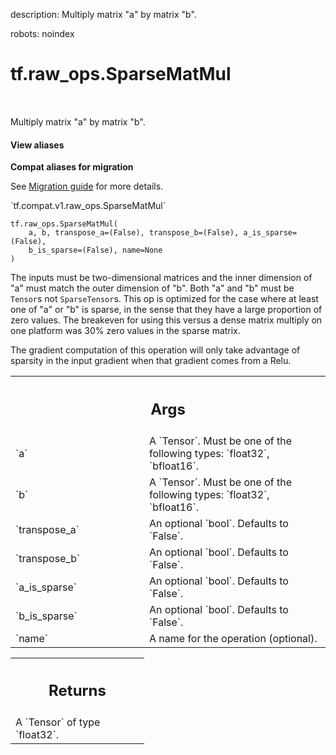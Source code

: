 description: Multiply matrix "a" by matrix "b".

robots: noindex

# tf.raw_ops.SparseMatMul

<!-- Insert buttons and diff -->

<table class="tfo-notebook-buttons tfo-api nocontent" align="left">

</table>



Multiply matrix "a" by matrix "b".

<section class="expandable">
  <h4 class="showalways">View aliases</h4>
  <p>
<b>Compat aliases for migration</b>
<p>See
<a href="https://www.tensorflow.org/guide/migrate">Migration guide</a> for
more details.</p>
<p>`tf.compat.v1.raw_ops.SparseMatMul`</p>
</p>
</section>

<pre class="devsite-click-to-copy prettyprint lang-py tfo-signature-link">
<code>tf.raw_ops.SparseMatMul(
    a, b, transpose_a=(False), transpose_b=(False), a_is_sparse=(False),
    b_is_sparse=(False), name=None
)
</code></pre>



<!-- Placeholder for "Used in" -->

The inputs must be two-dimensional matrices and the inner dimension of "a" must
match the outer dimension of "b". Both "a" and "b" must be `Tensor`s not
`SparseTensor`s.  This op is optimized for the case where at least one of "a" or
"b" is sparse, in the sense that they have a large proportion of zero values.
The breakeven for using this versus a dense matrix multiply on one platform was
30% zero values in the sparse matrix.

The gradient computation of this operation will only take advantage of sparsity
in the input gradient when that gradient comes from a Relu.

<!-- Tabular view -->
 <table class="responsive fixed orange">
<colgroup><col width="214px"><col></colgroup>
<tr><th colspan="2"><h2 class="add-link">Args</h2></th></tr>

<tr>
<td>
`a`
</td>
<td>
A `Tensor`. Must be one of the following types: `float32`, `bfloat16`.
</td>
</tr><tr>
<td>
`b`
</td>
<td>
A `Tensor`. Must be one of the following types: `float32`, `bfloat16`.
</td>
</tr><tr>
<td>
`transpose_a`
</td>
<td>
An optional `bool`. Defaults to `False`.
</td>
</tr><tr>
<td>
`transpose_b`
</td>
<td>
An optional `bool`. Defaults to `False`.
</td>
</tr><tr>
<td>
`a_is_sparse`
</td>
<td>
An optional `bool`. Defaults to `False`.
</td>
</tr><tr>
<td>
`b_is_sparse`
</td>
<td>
An optional `bool`. Defaults to `False`.
</td>
</tr><tr>
<td>
`name`
</td>
<td>
A name for the operation (optional).
</td>
</tr>
</table>



<!-- Tabular view -->
 <table class="responsive fixed orange">
<colgroup><col width="214px"><col></colgroup>
<tr><th colspan="2"><h2 class="add-link">Returns</h2></th></tr>
<tr class="alt">
<td colspan="2">
A `Tensor` of type `float32`.
</td>
</tr>

</table>


